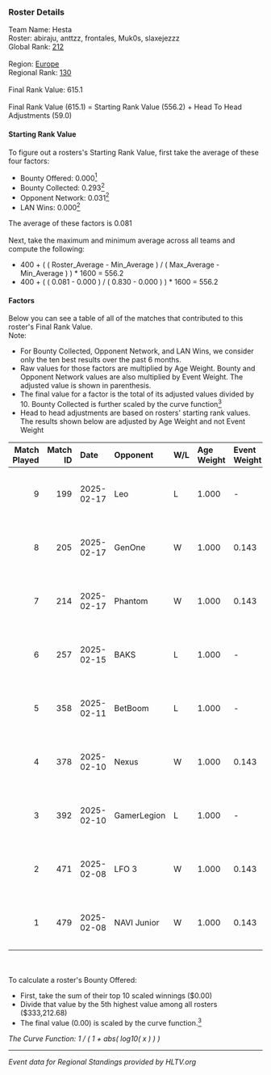 ### Roster Details<br />
Team Name: Hesta<br />
Roster: abiraju, anttzz, frontales, Muk0s, slaxejezzz<br />
Global Rank: [212](../../standings_global_2025_03_03.md)<br />
<br />
Region: [Europe]( ../../standings_europe_2025_03_03.md)<br />
Regional Rank: [130]( ../../standings_europe_2025_03_03.md)<br />
<br />
Final Rank Value:  615.1<br />
<br />
Final Rank Value (615.1) = Starting Rank Value (556.2) + Head To Head Adjustments (59.0)<br />

#### Starting Rank Value<br />
To figure out a rosters's Starting Rank Value, first take the average of these four factors:<br />
- Bounty Offered: 0.000[<sup>1</sup>](#table2)
- Bounty Collected: 0.293[<sup>2</sup>](#table1)
- Opponent Network: 0.031[<sup>2</sup>](#table1)
- LAN Wins: 0.000[<sup>2</sup>](#table1)

The average of these factors is 0.081<br />
<br />
Next, take the maximum and minimum average across all teams and compute the following:<br />
- 400 + ( ( Roster_Average - Min_Average ) / ( Max_Average - Min_Average ) ) * 1600 = 556.2
- 400 + ( ( 0.081 - 0.000 ) / ( 0.830 - 0.000 ) ) * 1600 = 556.2


#### Factors<br />
Below you can see a table of all of the matches that contributed to this roster's Final Rank Value.<br />
Note:<br />

- For Bounty Collected, Opponent Network, and LAN Wins, we consider only the ten best results over the past 6 months.
- Raw values for those factors are multiplied by Age Weight. Bounty and Opponent Network values are also multiplied by Event Weight. The adjusted value is shown in parenthesis.
- The final value for a factor is the total of its adjusted values divided by 10. Bounty Collected is further scaled by the curve function[<sup>3</sup>](#curveFunction)
- Head to head adjustments are based on rosters' starting rank values. The results shown below are adjusted by Age Weight and not Event Weight
<span id="table1"></span><br />


| Match Played | Match ID | Date       | Opponent    | W/L | Age Weight | Event Weight | Bounty Collected | Opponent Network | LAN Wins  | H2H Adj. | Roster                                        |
| -: | -: | :- | :- | :- | :- | :- | :- | :- | :- | -: | :- |
|            9 |      199 | 2025-02-17 | Leo         | L   | 1.000      | -            | -                | -                | -         |    -8.95 | abiraju, anttzz, frontales, Muk0s, slaxejezzz |
|            8 |      205 | 2025-02-17 | GenOne      | W   | 1.000      | 0.143        | 0.008 (0.001)    | 0.538 (0.077)    | 0 (0.000) |    22.60 | abiraju, anttzz, frontales, Muk0s, slaxejezzz |
|            7 |      214 | 2025-02-17 | Phantom     | W   | 1.000      | 0.143        | 0.000 (0.000)    | 0.000 (0.000)    | 0 (0.000) |     7.70 | abiraju, anttzz, frontales, Muk0s, slaxejezzz |
|            6 |      257 | 2025-02-15 | BAKS        | L   | 1.000      | -            | -                | -                | -         |   -23.50 | abiraju, anttzz, frontales, Muk0s, slaxejezzz |
|            5 |      358 | 2025-02-11 | BetBoom     | L   | 1.000      | -            | -                | -                | -         |    -2.71 | abiraju, anttzz, frontales, Muk0s, slaxejezzz |
|            4 |      378 | 2025-02-10 | Nexus       | W   | 1.000      | 0.143        | 0.176 (0.025)    | 0.556 (0.079)    | 0 (0.000) |    28.11 | abiraju, anttzz, frontales, Muk0s, slaxejezzz |
|            3 |      392 | 2025-02-10 | GamerLegion | L   | 1.000      | -            | -                | -                | -         |    -0.20 | abiraju, anttzz, frontales, Muk0s, slaxejezzz |
|            2 |      471 | 2025-02-08 | LFO 3       | W   | 1.000      | 0.143        | 0.000 (0.000)    | 0.060 (0.009)    | 0 (0.000) |     8.52 | abiraju, anttzz, frontales, Muk0s, slaxejezzz |
|            1 |      479 | 2025-02-08 | NAVI Junior | W   | 1.000      | 0.143        | 0.089 (0.013)    | 0.996 (0.142)    | 0 (0.000) |    27.40 | abiraju, anttzz, frontales, Muk0s, slaxejezzz |

<br />
<span id="table2"></span><br />
To calculate a roster's Bounty Offered:<br />

- First, take the sum of their top 10 scaled winnings ($0.00)
- Divide that value by the 5th highest value among all rosters ($333,212.68)
- The final value (0.00) is scaled by the curve function.[<sup>3</sup>](#curveFunction)

<span id="curveFunction"></span>_The Curve Function: 1 / ( 1 + abs( log10( x ) ) )_<br />

---
_Event data for Regional Standings provided by HLTV.org_<br />
